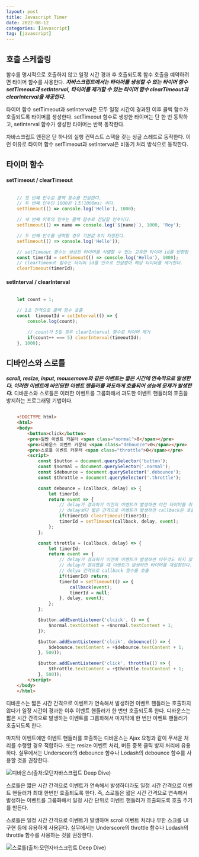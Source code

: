 ```yaml
---
layout: post
title: Javascript Timer
date: 2022-08-12
categories: [Javascript]
tag: [javascript]
---
```


## **호출 스케줄링**

함수를 명시적으로 호출하지 않고 일정 시간 경과 후 호출되도록 함수 호출을 예약하려면 타이머 함수를 사용한다. ***자바스크립트에서는 타이머를 생성할 수 있는 타이머 함수 setTimeout과 setInterval, 타이머를 제거할 수 있는 타이머 함수 clearTimeout과 clearInterval을 제공한다.***

타이머 함수 setTimeout과 setInterval은 모두 일정 시간이 경과된 이후 콜백 함수가 호출되도록 타이머를 생성한다. setTimeout 함수로 생성한 타이머는 단 한 번 동작하고, setInterval 함수가 생성한 타이머는 반복 동작한다.

자바스크립트 엔진은 단 하나의 실행 컨텍스트 스택을 갖는 싱글 스레드로 동작한다. 이런 이유로 타이머 함수 setTimeout과 setInterval은 비동기 처리 방식으로 동작한다.

## **타이머 함수**

#### **setTimeout / clearTimeout**

```javascript

    // 첫 번째 인수로 콜백 함수를 전달한다.
    // 두 번째 인수인 1000은 1초(1000ms) 이다.
    setTimeout(() => console.log('Hello'), 1000);

    // 세 번째 이후의 인수는 콜백 함수로 전달할 인수이다.
    setTimeout(() => name => console.log(`${name}`), 1000, 'Roy');

    // 두 번째 인수를 생략할 경우 기본값 0이 지정된다.
    setTimeout(() => console.log('Hello'));

    // setTimeout 함수는 생성된 타이머를 식별할 수 있는 고유한 타이머 id를 반환함
    const timerId = setTimeout(() => console.log('Hello'), 1000);
    // clearTimeout 함수는 타이머 id를 인수로 전달받아 해당 타이머를 제거한다.
    clearTimeout(timerId);

```

#### **setInterval / clearInterval**

```javascript

    let count = 1;

    // 1초 간격으로 콜백 함수 호출
    const  timeoutId = setInterval(() => {
        console.log(count);

        // count가 5일 경우 clearInterval 함수로 타이머 제거
        if(count++ === 5) clearInterval(timeoutId);
    }, 1000);

```

## **디바인스와 스로틀**

***scroll, resize, input, mousemove와 같은 이벤트는 짧은 시간에 연속적으로 발생한다. 이러한 이벤트에 바인딩한 이벤트 핸들러를 과도하게 호출되어 성능에 문제가 발생한다.*** 디바운스와 스로틀은 이러한 이벤트를 그룹화해서 과도한 이벤트 핸들러의 호출을 방지하는 프로그래밍 기법이다.

```html

    <!DOCTYPE html>
    <html>
    <body>
        <button>click</button>
        <pre>일반 이벤트 카운터 <span class="normal">0</span></pre>
        <pre>디바운스 이벤트 카운터 <span class="debounce">0</span></pre>
        <pre>스로틀 이벤트 카운터 <span class="throttle">0</span></pre>
        <script>
            const $button = document.querySelector('button');
            const $normal = document.querySelector('.normal');
            const $debounce = document.querySelector('.debounce');
            const $throttle = document.querySelector('.throttle');

            const debounce = (callback, delay) => {
                let timerId;
                return event => {
                    // delay가 경과하기 이전의 이벤트가 발생하면 이전 타이머를 취소하고 새로운 타이머 설정
                    // delay보다 짧은 간격으로 이벤트가 발생하면 callback은 호출되지 않는다.
                    if(timerId) clearTimeout(timerId);
                    timerId = setTimeout(callback, delay, event);
                };
            };

            const throttle = (callback, delay) => {
                let timerId;
                return event => {
                    // delay가 경과하기 이전에 이벤트가 발생하면 아무것도 하지 않는다.
                    // delay가 경과했을 때 이벤트가 발생하면 타이머를 재설정한다.
                    // delya 간격으로 callback 함수를 호출
                    if(tiemrId) return;
                    timerId = setTimeout(() => {
                        callback(event);
                        timerId = null;
                    }, delay, event);
                };
            };

            $button.addEventListener('clcick', () => {
                $normal.textContent = +$normal.textContent + 1;
            });

            $button.addEventListener('clcik', debounce(() => {
                $debounce.textContent = +$debounce.textContent + 1;
            }, 500));

            $button.addEventListener('click', throttle(() => {
                $throttle.textContent = +$throttle.textContent + 1;
            }, 500));
        </script>
    </body>
    </html>

```

디바운스는 짧은 시간 간격으로 이벤트가 연속해서 발생하면 이벤트 핸들러는 호출하지 않다가 일정 시간이 경과한 이후 이벤트 핸들러가 한 번만 호출되도록 한다. 디바운스는 짧은 시간 간격으로 발생하는 이벤트를 그룹화해서 마지막에 한 번만 이벤트 핸들러가 호출되도록 한다.

마지막 이벤트에만 이벤트 핸들러를 호출하는 디바운스는 Ajax 요청과 같이 무서운 처리를 수행할 경우 적합하다. 또는 resize 이벤트 처리, 버튼 중복 클릭 방지 처리에 유용하다. 실무에서는 Underscore의 debounce 함수나 Lodash의 debounce 함수를 사용할 것을 권장한다.

![디바운스(출처:모던자바스크립트 Deep Dive)](../../assets/img/디바운스.png)


스로틀은 짧은 시간 간격으로 이벤트가 연속해서 발생하더라도 일정 시간 간격으로 이벤트 핸들러가 최대 한번만 호출되도록 한다. 즉, 스로틀은 짧은 시간 간격으로 연속해서 발생하는 이벤트를 그룹화해서 일정 시간 단위로 이벤트 핸들러가 호출되도록 호출 주기를 만든다.

스로틀은 일정 시간 간격으로 이벤트가 발생하며 scroll 이벤트 처리나 무한 스크롤 UI 구현 등에 유용하게 사용된다. 실무에서는 Underscore의 throttle 함수나 Lodash의 throttle 함수를 사용하는 것을 권장한다.

![스로틀(출처:모던자바스크립트 Deep Dive)](../../assets/img/스로틀.png)

